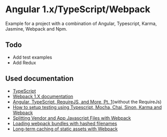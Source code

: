 # Angular 1.x/TypeScript/Webpack
Example for a project with a combination of Angular, Typescript, Karma, Jasmine, Webpack and Npm.

## Todo
- Add test examples
- Add Redux

## Used documentation
- [TypeScript](http://www.typescriptlang.org/docs/tutorial.html)
- [Webpack 1.X documentation](http://webpack.github.io/docs/)
- [Angular, TypeScript, RequireJS, and More, Pt. 1](http://www.afontaine.ca/2015/12/17/angular-typescript-requirejs-and-more-pt-1/)(without the RequireJs)
- [How to setup testing using Typescript, Mocha, Chai, Sinon, Karma and Webpack](https://templecoding.com/blog/2016/02/02/how-to-setup-testing-using-typescript-mocha-chai-sinon-karma-and-webpack/)
- [Splitting Vendor and App Javascript Files with Webpack](https://shellmonger.com/2016/02/26/splitting-vendor-and-app-javascript-files-with-webpack/)
- [Loading webpack bundles with hashed filenames](https://github.com/webpack/webpack/issues/86)
- [Long-term caching of static assets with Webpack](https://medium.com/@okonetchnikov/long-term-caching-of-static-assets-with-webpack-1ecb139adb95)


